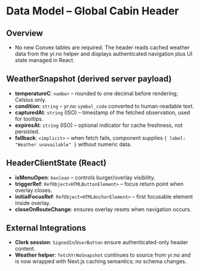 # Data Model – Global Cabin Header

## Overview
- No new Convex tables are required. The header reads cached weather data from the yr.no helper and displays authenticated navigation plus UI state managed in React.

## WeatherSnapshot (derived server payload)
- **temperatureC**: `number` – rounded to one decimal before rendering; Celsius only.
- **condition**: `string` – yr.no `symbol_code` converted to human-readable text.
- **capturedAt**: `string` (ISO) – timestamp of the fetched observation, used for tooltips.
- **expiresAt**: `string` (ISO) – optional indicator for cache freshness, not persisted.
- **fallback**: `<implicit>` – when fetch fails, component supplies `{ label: "Weather unavailable" }` without numeric data.

## HeaderClientState (React)
- **isMenuOpen**: `boolean` – controls burger/overlay visibility.
- **triggerRef**: `RefObject<HTMLButtonElement>` – focus return point when overlay closes.
- **initialFocusRef**: `RefObject<HTMLAnchorElement>` – first focusable element inside overlay.
- **closeOnRouteChange**: ensures overlay resets when navigation occurs.

## External Integrations
- **Clerk session**: `SignedIn`/`UserButton` ensure authenticated-only header content.
- **Weather helper**: `fetchYrNoSnapshot` continues to source from yr.no and is now wrapped with Next.js caching semantics; no schema changes.
